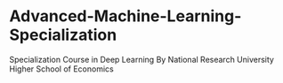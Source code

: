 # Advanced-Machine-Learning-Specialization
Specialization Course in Deep Learning By National Research University Higher School of Economics
